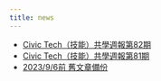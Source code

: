 ```yaml
---
title: news
---
```


- [Civic Tech（技能）共學週報第82期](/news/Civic-Tech（技能）共學週報第82期)
- [Civic Tech（技能）共學週報第81期](/news/Civic-Tech（技能）共學週報第81期)
- [2023/9/6前 舊文章備份](https://github.com/Sustainable-Income-Lab/Sustainable-Income-Lab.github.io/tree/main/source/news)